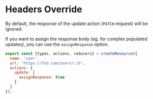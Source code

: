 # Headers Override

By default, the response of the update action (`PATCH` request) will be ignored.

If you want to assign the response body (eg. for complex populated updates), you can use the `assignResponse` option.

```js
export const {types, actions, reducers} = createResource({
  name: 'user',
  url: 'https://foo.com/users/:id',
  actions: {
    update: {
      assignResponse: true
    }
  }
});
```
